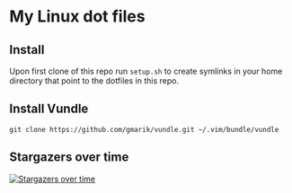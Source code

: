# My Linux dot files

## Install
Upon first clone of this repo run `setup.sh` to create symlinks in your home directory that point to the dotfiles in this repo.

## Install Vundle
`git clone https://github.com/gmarik/vundle.git ~/.vim/bundle/vundle`

## Stargazers over time
[![Stargazers over time](https://starcharts.herokuapp.com/graybush/dotfiles.svg)](https://starcharts.herokuapp.com/graybush/dotfiles)
